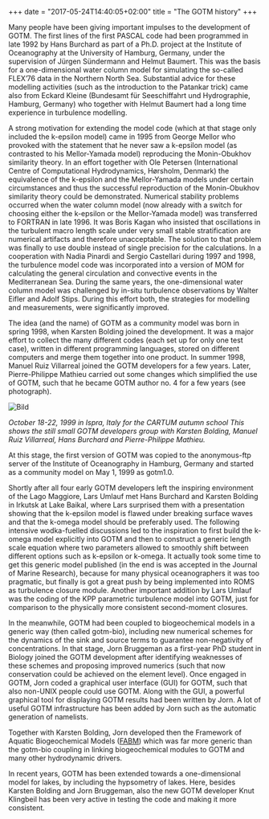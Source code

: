 +++
date = "2017-05-24T14:40:05+02:00"
title = "The GOTM history"
+++

<!---
title: The GOTM history
link: http://test.gotm.net/information/early-history/
author: bolding
description: 
post_id: 128
created: 2015/12/09 10:43:37
created_gmt: 2015/12/09 10:43:37
comment_status: closed
post_name: early-history
status: publish
post_type: page

# The GOTM history
-->

Many people have been giving important impulses to the development of GOTM. The first lines of the first PASCAL code had been programmed in late 1992 by Hans Burchard as part of a Ph.D. project at the Institute of Oceanography at the University of Hamburg, Germany, under the supervision of Jürgen Sündermann and Helmut Baumert. This was the basis for a one-dimensional water column model for simulating the so-called FLEX’76 data in the Northern North Sea. Substantial advice for these modelling activities (such as the introduction to the Patankar trick) came also from Eckard Kleine (Bundesamt für Seeschiffahrt und Hydrographie, Hamburg, Germany) who together with Helmut Baumert had a long time experience in turbulence modelling.

A strong motivation for extending the model code (which at that stage only included the k-epsilon model) came in 1995 from George Mellor who provoked with the statement that he never saw a k-epsilon model (as contrasted to his Mellor-Yamada model) reproducing the Monin-Obukhov similarity theory. In an effort together with Ole Petersen (International Centre of Computational Hydrodynamics, Hørsholm, Denmark) the equivalence of the k-epsilon and the Mellor-Yamada models under certain circumstances and thus the successful reproduction of the Monin-Obukhov similarity theory could be demonstrated. Numerical stability problems occurred when the water column model (now already with a switch for choosing either the k-epsilon or the Mellor-Yamada model) was transferred to FORTRAN in late 1996. It was Boris Kagan who insisted that oscillations in the turbulent macro length scale under very small stable stratification are numerical artifacts and therefore unacceptable. The solution to that problem was finally to use double instead of single precision for the calculations. In a cooperation with Nadia Pinardi and Sergio Castellari during 1997 and 1998, the turbulence model code was incorporated into a version of MOM for calculating the general circulation and convective events in the Mediterranean Sea. During the same years, the one-dimensional water column model was challenged by in-situ turbulence observations by Walter Eifler and Adolf Stips. During this effort both, the strategies for modelling and measurements, were significantly improved.

The idea (and the name) of GOTM as a community model was born in spring 1998, when Karsten Bolding joined the development. It was a major effort to collect the many different codes (each set up for only one test case), written in different programming languages, stored on different computers and merge them together into one product. In summer 1998, Manuel Ruiz Villarreal joined the GOTM developers for a few years. Later, Pierre-Philippe Mathieu carried out some changes which simplified the use of GOTM, such that he became GOTM author no. 4 for a few years (see photograph). 

![Bild](http://www.gotm.net/pages/information/pics/gotmgroup.jpg)

_October 18-22, 1999 in Ispra, Italy for the CARTUM autumn school This shows the still small GOTM developers group with Karsten Bolding, Manuel Ruiz Villarreal, Hans Burchard and Pierre-Philippe Mathieu._

At this stage, the first version of GOTM was copied to the anonymous-ftp server of the Institute of Oceanography in Hamburg, Germany and started as a community model on May 1, 1999 as gotm1.0.

Shortly after all four early GOTM developers left the inspiring environment of the Lago Maggiore, Lars Umlauf met Hans Burchard and Karsten Bolding in Irkutsk at Lake Baikal, where Lars surprised them with a presentation showing that the k-epsilon model is flawed under breaking surface waves and that the k-omega model should be preferably used. The following intensive wodka-fuelled discussions led to the inspiration to first build the k-omega model explicitly into GOTM and then to construct a generic length scale equation where two parameters allowed to smoothly shift between different options such as k-epsilon or k-omega. It actually took some time to get this generic model published (in the end is was accepted in the Journal of Marine Research), because for many physical oceanographers it was too pragmatic, but finally is got a great push by being implemented into ROMS as turbulence closure module. Another important addition by Lars Umlauf was the coding of the KPP parametric turbulence model into GOTM, just for comparison to the physically more consistent second-moment closures.

In the meanwhile, GOTM had been coupled to biogeochemical models in a generic way (then called gotm-bio), including new numerical schemes for the dynamics of the sink and source terms to guarantee non-negativity of concentrations. In that stage, Jorn Bruggeman as a first-year PhD student in Biology joined the GOTM development after identifying weaknesses of these schemes and proposing improved numerics (such that now conservation could be achieved on the element level). Once engaged in GOTM, Jorn coded a graphical user interface (GUI) for GOTM, such that also non-UNIX people could use GOTM. Along with the GUI, a powerful graphical tool for displaying GOTM results had been written by Jorn. A lot of useful GOTM infrastructure has been added by Jorn such as the automatic generation of namelists.

Together with Karsten Bolding, Jorn developed then the Framework of Aquatic Biogeochemical Models ([FABM](http://sourceforge.net/projects/fabm/)) which was far more generic than the gotm-bio coupling in linking biogeochemical modules to GOTM and many other hydrodynamic drivers.

In recent years, GOTM has been extended towards a one-dimensional model for lakes, by including the hypsometry of lakes. Here, besides Karsten Bolding and Jorn Bruggeman, also the new GOTM developer Knut Klingbeil has been very active in testing the code and making it more consistent.

